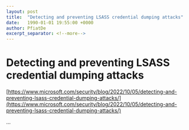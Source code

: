 ```yaml
---
layout: post
title:  "Detecting and preventing LSASS credential dumping attacks"
date:   1990-01-01 19:55:00 +0000
author: PfiatDe
excerpt_separator: <!--more-->
---
```


# Detecting and preventing LSASS credential dumping attacks
[https://www.microsoft.com/security/blog/2022/10/05/detecting-and-preventing-lsass-credential-dumping-attacks/](https://www.microsoft.com/security/blog/2022/10/05/detecting-and-preventing-lsass-credential-dumping-attacks/)

...
<!--more-->
